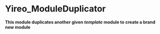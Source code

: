 # Yireo_ModuleDuplicator

**This module duplicates another given *template* module to create a brand new module**
